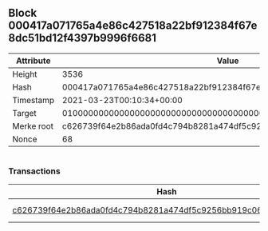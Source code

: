 ## Block 000417a071765a4e86c427518a22bf912384f67e8dc51bd12f4397b9996f6681

Attribute | Value
--- | ---
Height | 3536
Hash | 000417a071765a4e86c427518a22bf912384f67e8dc51bd12f4397b9996f6681
Timestamp | 2021-03-23T00:10:34+00:00
Target | 0100000000000000000000000000000000000000000000000000000000000000
Merke root | c626739f64e2b86ada0fd4c794b8281a474df5c9256bb919c06a6dbbe7ffca91
Nonce | 68

```

```

### Transactions

Hash | Amount
--- | ---
[c626739f64e2b86ada0fd4c794b8281a474df5c9256bb919c06a6dbbe7ffca91](c626739f64e2b86ada0fd4c794b8281a474df5c9256bb919c06a6dbbe7ffca91.md) | 10.00000000 SKEPTI 
